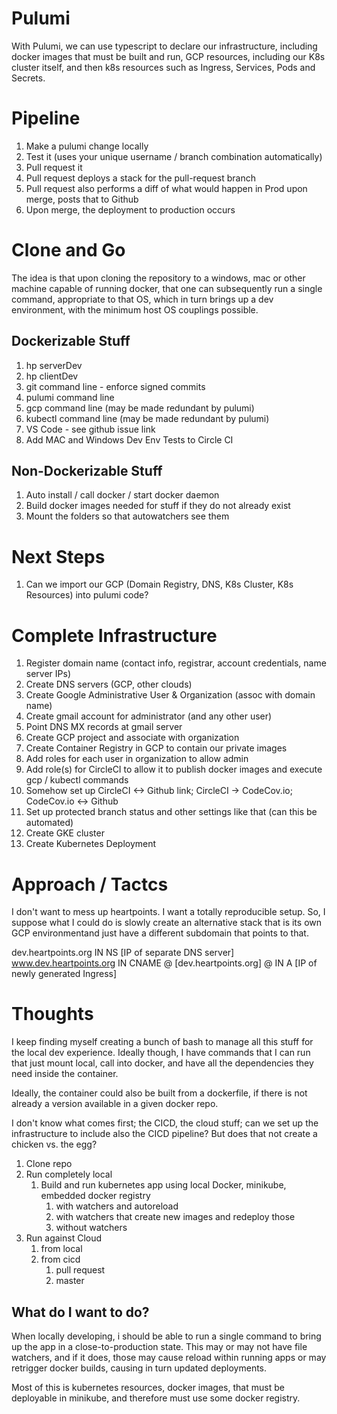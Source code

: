 Pulumi
======

With Pulumi, we can use typescript to declare our infrastructure, including docker images that must
be built and run, GCP resources, including our K8s cluster itself, and then k8s resources such as
Ingress, Services, Pods and Secrets.

# Pipeline

1. Make a pulumi change locally
2. Test it (uses your unique username / branch combination automatically)
3. Pull request it
4. Pull request deploys a stack for the pull-request branch
5. Pull request also performs a diff of what would happen in Prod upon merge, posts that to Github
6. Upon merge, the deployment to production occurs

# Clone and Go

The idea is that upon cloning the repository to a windows, mac or other machine capable of running
docker, that one can subsequently run a single command, appropriate to that OS, which in turn
brings up a dev environment, with the minimum host OS couplings possible. 

## Dockerizable Stuff

1. hp serverDev
2. hp clientDev
3. git command line - enforce signed commits
4. pulumi command line
5. gcp command line (may be made redundant by pulumi)
6. kubectl command line (may be made redundant by pulumi)
7. VS Code - see github issue link
8. Add MAC and Windows Dev Env Tests to Circle CI

## Non-Dockerizable Stuff

1. Auto install / call docker / start docker daemon
2. Build docker images needed for stuff if they do not already exist
3. Mount the folders so that autowatchers see them

# Next Steps

1. Can we import our GCP (Domain Registry, DNS, K8s Cluster, K8s Resources) into pulumi code?

# Complete Infrastructure

1. Register domain name (contact info, registrar, account credentials, name server IPs)
2. Create DNS servers (GCP, other clouds)
3. Create Google Administrative User & Organization (assoc with domain name)
4. Create gmail account for administrator (and any other user)
5. Point DNS MX records at gmail server
6. Create GCP project and associate with organization
7. Create Container Registry in GCP to contain our private images
7. Add roles for each user in organization to allow admin
8. Add role(s) for CircleCI to allow it to publish docker images and execute gcp / kubectl commands
9. Somehow set up CircleCI <-> Github link; CircleCI -> CodeCov.io; CodeCov.io <-> Github
10. Set up protected branch status and other settings like that (can this be automated)
9. Create GKE cluster
10. Create Kubernetes Deployment

# Approach / Tactcs

I don't want to mess up heartpoints. I want a totally reproducible setup. So, I suppose what I could do
is slowly create an alternative stack that is its own GCP environmentand just have a different subdomain
that points to that. 

dev.heartpoints.org IN NS [IP of separate DNS server]
www.dev.heartpoints.org IN CNAME @ [dev.heartpoints.org]
@ IN A [IP of newly generated Ingress]

# Thoughts

I keep finding myself creating a bunch of bash to manage all this stuff for the local dev experience. 
Ideally though, I have commands that I can run that just mount local, call into docker, and have all 
the dependencies they need inside the container.

Ideally, the container could also be built from a dockerfile, if there is not already a version
available in a given docker repo.

I don't know what comes first; the CICD, the cloud stuff; can we set up the infrastructure to include
also the CICD pipeline? But does that not create a chicken vs. the egg?

1. Clone repo
2. Run completely local
    1. Build and run kubernetes app using local Docker, minikube, embedded docker registry
        1. with watchers and autoreload
        2. with watchers that create new images and redeploy those
        3. without watchers
3. Run against Cloud
    1. from local
    2. from cicd
        1. pull request
        2. master

## What do I want to do?

When locally developing, i should be able to run a single command to bring up the app in a close-to-production
state. This may or may not have file watchers, and if it does, those may cause reload within running apps or may
retrigger docker builds, causing in turn updated deployments.

Most of this is kubernetes resources, docker images, that must be deployable in minikube, and therefore must
use some docker registry.